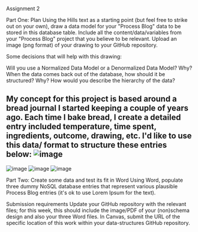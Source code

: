 Assignment 2

Part One: Plan
Using the Hills text as a starting point (but feel free to strike out on your own), draw a data model for your "Process Blog" data to be stored in this database table. Include all the content/data/variables from your "Process Blog" project that you believe to be relevant. Upload an image (png format) of your drawing to your GitHub repository.

Some decisions that will help with this drawing:

Will you use a Normalized Data Model or a Denormalized Data Model? Why?
When the data comes back out of the database, how should it be structured? Why?
How would you describe the hierarchy of the data?

My concept for this project is based around a bread journal I started keeping a couple of years ago. Each time I bake bread, I create a detailed entry included temperature, time spent, ingredients, outcome, drawing, etc.
I'd like to use this data/ format to structure these entries below:
![image](https://user-images.githubusercontent.com/86888346/135688904-ef03d41a-a6e8-4828-861a-b0f2db2a5c22.png)
-------------------------------------------------------------------------------------------------------------------------------
![image](https://user-images.githubusercontent.com/86888346/135689307-5e77bde6-6428-4363-a674-0d30f52035e1.png)
![image](https://user-images.githubusercontent.com/86888346/135689197-579b704c-a543-4d9d-a0e2-e3f12e6585f3.png)
![image](https://user-images.githubusercontent.com/86888346/135689234-ee1172fb-7719-4538-a34b-8679524d9595.png)





Part Two: Create some data and test its fit in Word
Using Word, populate three dummy NoSQL database entries that represent various plausible Process Blog entries (it's ok to use Lorem Ipsum for the text).

Submission requirements
Update your GitHub repository with the relevant files; for this week, this should include the image/PDF of your (non)schema design and also your three Word files. In Canvas, submit the URL of the specific location of this work within your data-structures GitHub repository.
